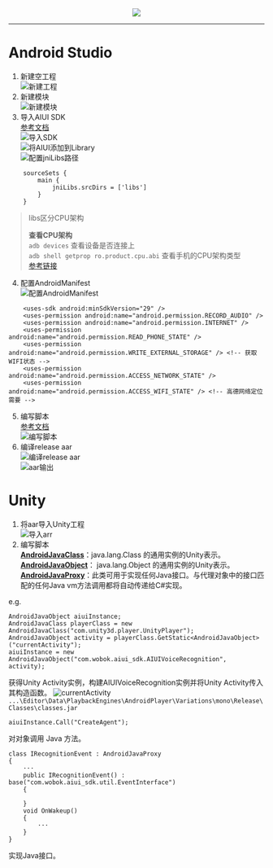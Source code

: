 <div align=center><img src="ReadmeResources/apk.png" /></div>  

***
# Android Studio
1. 新建空工程  
![新建工程](ReadmeResources/step01.png)
2. 新建模块  
![新建模块](ReadmeResources/step02.png)
3. 导入AIUI SDK  
[参考文档](https://aiui-doc.xf-yun.com/project-1/doc-2/)  
![导入SDK](ReadmeResources/step03_01.png)  
![将AIUI添加到Library](ReadmeResources/step03_02.png)  
![配置jniLibs路径](ReadmeResources/step03_03.png)  
```
    sourceSets {
        main {
            jniLibs.srcDirs = ['libs']
        }
    }
```
>libs区分CPU架构  
>
>**查看CPU架构**  
>`adb devices` 查看设备是否连接上  
>`adb shell getprop ro.product.cpu.abi` 查看手机的CPU架构类型  
>[参考链接](https://zhuanlan.zhihu.com/p/444118258)  
4. 配置AndroidManifest  
![配置AndroidManifest](ReadmeResources/step04.png)
```
    <uses-sdk android:minSdkVersion="29" />
    <uses-permission android:name="android.permission.RECORD_AUDIO" />
    <uses-permission android:name="android.permission.INTERNET" />
    <uses-permission android:name="android.permission.READ_PHONE_STATE" />
    <uses-permission android:name="android.permission.WRITE_EXTERNAL_STORAGE" /> <!-- 获取WIFI状态 -->
    <uses-permission android:name="android.permission.ACCESS_NETWORK_STATE" />
    <uses-permission android:name="android.permission.ACCESS_WIFI_STATE" /> <!-- 高德网络定位需要 -->
```
5. 编写脚本  
[参考文档](https://aiui-doc.xf-yun.com/project-1/doc-2/)  
![编写脚本](ReadmeResources/step05.png)  
6. 编译release aar  
![编译release aar](ReadmeResources/step06_01.png)  
![aar输出](ReadmeResources/step06_02.png)
# Unity
1. 将aar导入Unity工程  
![导入arr](ReadmeResources/step07.png)
2. 编写脚本  
**[AndroidJavaClass](https://docs.unity3d.com/cn/2021.3/ScriptReference/AndroidJavaClass.html)**：java.lang.Class 的通用实例的Unity表示。  
**[AndroidJavaObject](https://docs.unity3d.com/cn/2021.3/ScriptReference/AndroidJavaObject.html)**： java.lang.Object 的通用实例的Unity表示。  
**[AndroidJavaProxy](https://docs.unity3d.com/cn/2021.3/ScriptReference/AndroidJavaProxy.html)**：此类可用于实现任何Java接口。与代理对象中的接口匹配的任何Java vm方法调用都将自动传递给C#实现。  

e.g.  
```
AndroidJavaObject aiuiInstance;
AndroidJavaClass playerClass = new AndroidJavaClass("com.unity3d.player.UnityPlayer");
AndroidJavaObject activity = playerClass.GetStatic<AndroidJavaObject>("currentActivity");
aiuiInstance = new AndroidJavaObject("com.wobok.aiui_sdk.AIUIVoiceRecognition", activity);
```  
获得Unity Activity实例，构建AIUIVoiceRecognition实例并将Unity Activity传入其构造函数。
![currentActivity](ReadmeResources/currentActivity.png)
`...\Editor\Data\PlaybackEngines\AndroidPlayer\Variations\mono\Release\Classes\classes.jar`
```
aiuiInstance.Call("CreateAgent");
```
对对象调用 Java 方法。
```
class IRecognitionEvent : AndroidJavaProxy
{
    ···
    public IRecognitionEvent() : base("com.wobok.aiui_sdk.util.EventInterface")
    {

    }
    void OnWakeup()
    {
        ···
    }
}
```
实现Java接口。
